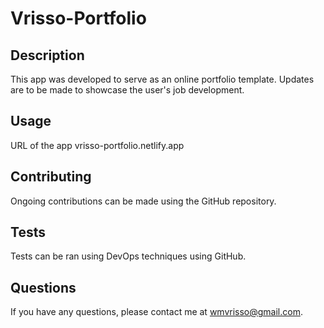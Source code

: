 # Vrisso-Portfolio

## Description

This app was developed to serve as an online portfolio template. Updates are to be made to showcase the user's job development.

## Usage

URL of the app vrisso-portfolio.netlify.app

## Contributing

Ongoing contributions can be made using the GitHub repository.

## Tests

Tests can be ran using DevOps techniques using GitHub.

## Questions

If you have any questions, please contact me at wmvrisso@gmail.com.

